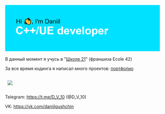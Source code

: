 <img src ="/header.png">

В данный момент я учусь в "<a href = "https://21-school.ru">Школе 21</a>" (франшиза Ecole 42)

За все время кодинга я написал много проектов: <a href = "https://github.com/Divishka/school21_projects">портфолио</a>

<a href="https://github.com/Divishka/school21_projects">
  <img align="center" style="margin:1rem 0.5rem" src="https://github-readme-stats.vercel.app/api/pin/?username=Divishka&repo=projects&title_color=ffffff&text_color=c9cacc&icon_color=4AB197&bg_color=1A2B34" />
</a>

Telegram: https://t.me/D_V_10 (@D_V_10)

VK: https://vk.com/daniilgushchin
